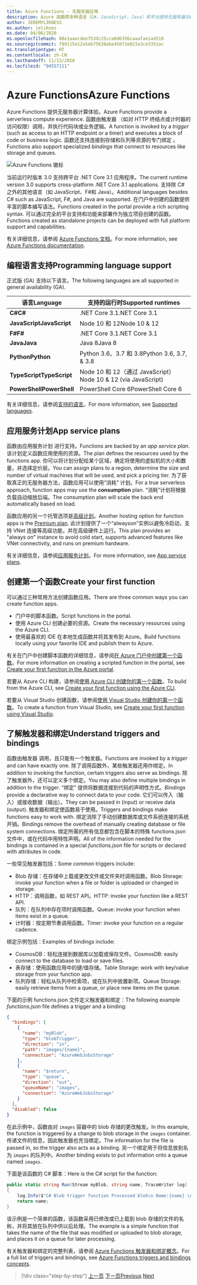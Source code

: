 ```yaml
---
title: Azure Functions - 无服务器应用
description: Azure 函数跨多种语言（C#、JavaScript、Java）和平台提供无服务器功能，以提供事件驱动的即时缩放代码。
author: JEREMYLIKNESS
ms.author: jeliknes
ms.date: 04/06/2020
ms.openlocfilehash: 08e1aaecdee753dc25cca0d6356caaafae1ad510
ms.sourcegitcommit: f99115e12a5eb75638abe45072e023a3ce3351ac
ms.translationtype: HT
ms.contentlocale: zh-CN
ms.lasthandoff: 11/12/2020
ms.locfileid: "94557111"
---
```

# <a name="azure-functions"></a><span data-ttu-id="111f5-103">Azure Functions</span><span class="sxs-lookup"><span data-stu-id="111f5-103">Azure Functions</span></span>

<span data-ttu-id="111f5-104">Azure Functions 提供无服务器计算体验。</span><span class="sxs-lookup"><span data-stu-id="111f5-104">Azure Functions provide a serverless compute experience.</span></span> <span data-ttu-id="111f5-105">函数由触发器  （如对 HTTP 终结点或计时器的访问权限）调用，并执行代码块或业务逻辑。</span><span class="sxs-lookup"><span data-stu-id="111f5-105">A function is invoked by a *trigger* (such as access to an HTTP endpoint or a timer) and executes a block of code or business logic.</span></span> <span data-ttu-id="111f5-106">函数还支持连接到存储和队列等资源的专门绑定  。</span><span class="sxs-lookup"><span data-stu-id="111f5-106">Functions also support specialized *bindings* that connect to resources like storage and queues.</span></span>

![Azure Functions 徽标](./media/azure-functions-logo.png)

<span data-ttu-id="111f5-108">当前运行时版本 3.0 支持跨平台 .NET Core 3.1 应用程序。</span><span class="sxs-lookup"><span data-stu-id="111f5-108">The current runtime version 3.0 supports cross-platform .NET Core 3.1 applications.</span></span> <span data-ttu-id="111f5-109">支持除 C# 之外的其他语言（如 JavaScript、F#和 Java）。</span><span class="sxs-lookup"><span data-stu-id="111f5-109">Additional languages besides C# such as JavaScript, F#, and Java are supported.</span></span> <span data-ttu-id="111f5-110">在门户中创建的函数提供丰富的脚本编写语法。</span><span class="sxs-lookup"><span data-stu-id="111f5-110">Functions created in the portal provide a rich scripting syntax.</span></span> <span data-ttu-id="111f5-111">可以通过完全的平台支持和功能来部署作为独立项目创建的函数。</span><span class="sxs-lookup"><span data-stu-id="111f5-111">Functions created as standalone projects can be deployed with full platform support and capabilities.</span></span>

<span data-ttu-id="111f5-112">有关详细信息，请参阅 [Azure Functions 文档](/azure/azure-functions)。</span><span class="sxs-lookup"><span data-stu-id="111f5-112">For more information, see [Azure Functions documentation](/azure/azure-functions).</span></span>

## <a name="programming-language-support"></a><span data-ttu-id="111f5-113">编程语言支持</span><span class="sxs-lookup"><span data-stu-id="111f5-113">Programming language support</span></span>

<span data-ttu-id="111f5-114">正式版 (GA) 支持以下语言。</span><span class="sxs-lookup"><span data-stu-id="111f5-114">The following languages are all supported in general availability (GA).</span></span>

|<span data-ttu-id="111f5-115">语言</span><span class="sxs-lookup"><span data-stu-id="111f5-115">Language</span></span>      |<span data-ttu-id="111f5-116">支持的运行时</span><span class="sxs-lookup"><span data-stu-id="111f5-116">Supported runtimes</span></span>|
|--------------|------------------|
|<span data-ttu-id="111f5-117">**C#**</span><span class="sxs-lookup"><span data-stu-id="111f5-117">**C#**</span></span>        |<span data-ttu-id="111f5-118">.NET Core 3.1</span><span class="sxs-lookup"><span data-stu-id="111f5-118">.NET Core 3.1</span></span>     |
|<span data-ttu-id="111f5-119">**JavaScript**</span><span class="sxs-lookup"><span data-stu-id="111f5-119">**JavaScript**</span></span>|<span data-ttu-id="111f5-120">Node 10 和 12</span><span class="sxs-lookup"><span data-stu-id="111f5-120">Node 10 & 12</span></span>      |
|<span data-ttu-id="111f5-121">**F#**</span><span class="sxs-lookup"><span data-stu-id="111f5-121">**F#**</span></span>        |<span data-ttu-id="111f5-122">.NET Core 3.1</span><span class="sxs-lookup"><span data-stu-id="111f5-122">.NET Core 3.1</span></span>     |
|<span data-ttu-id="111f5-123">**Java**</span><span class="sxs-lookup"><span data-stu-id="111f5-123">**Java**</span></span>      |<span data-ttu-id="111f5-124">Java 8</span><span class="sxs-lookup"><span data-stu-id="111f5-124">Java 8</span></span>            |
|<span data-ttu-id="111f5-125">**Python**</span><span class="sxs-lookup"><span data-stu-id="111f5-125">**Python**</span></span>    |<span data-ttu-id="111f5-126">Python 3.6、3.7 和 3.8</span><span class="sxs-lookup"><span data-stu-id="111f5-126">Python 3.6, 3.7, & 3.8</span></span>|
|<span data-ttu-id="111f5-127">**TypeScript**</span><span class="sxs-lookup"><span data-stu-id="111f5-127">**TypeScript**</span></span>|<span data-ttu-id="111f5-128">Node 10 和 12（通过 JavaScript）</span><span class="sxs-lookup"><span data-stu-id="111f5-128">Node 10 & 12 (via JavaScript)</span></span>|
|<span data-ttu-id="111f5-129">**PowerShell**</span><span class="sxs-lookup"><span data-stu-id="111f5-129">**PowerShell**</span></span>|<span data-ttu-id="111f5-130">PowerShell Core 6</span><span class="sxs-lookup"><span data-stu-id="111f5-130">PowerShell Core 6</span></span>|

<span data-ttu-id="111f5-131">有关详细信息，请参阅[支持的语言](/azure/azure-functions/supported-languages)。</span><span class="sxs-lookup"><span data-stu-id="111f5-131">For more information, see [Supported languages](/azure/azure-functions/supported-languages).</span></span>

## <a name="app-service-plans"></a><span data-ttu-id="111f5-132">应用服务计划</span><span class="sxs-lookup"><span data-stu-id="111f5-132">App service plans</span></span>

<span data-ttu-id="111f5-133">函数由应用服务计划  进行支持。</span><span class="sxs-lookup"><span data-stu-id="111f5-133">Functions are backed by an *app service plan*.</span></span> <span data-ttu-id="111f5-134">该计划定义函数应用使用的资源。</span><span class="sxs-lookup"><span data-stu-id="111f5-134">The plan defines the resources used by the functions app.</span></span> <span data-ttu-id="111f5-135">你可以将计划分配给某个区域，确定将使用的虚拟机的大小和数量，并选择定价层。</span><span class="sxs-lookup"><span data-stu-id="111f5-135">You can assign plans to a region, determine the size and number of virtual machines that will be used, and pick a pricing tier.</span></span> <span data-ttu-id="111f5-136">为了获取真正的无服务器方法，函数应用可以使用“消耗”  计划。</span><span class="sxs-lookup"><span data-stu-id="111f5-136">For a true serverless approach, function apps may use the **consumption** plan.</span></span> <span data-ttu-id="111f5-137">“消耗”计划将根据负载自动缩放后端。</span><span class="sxs-lookup"><span data-stu-id="111f5-137">The consumption plan will scale the back end automatically based on load.</span></span>

<span data-ttu-id="111f5-138">函数应用的另一个托管选项是[高级计划](/azure/azure-functions/functions-premium-plan)。</span><span class="sxs-lookup"><span data-stu-id="111f5-138">Another hosting option for function apps is the [Premium plan](/azure/azure-functions/functions-premium-plan).</span></span> <span data-ttu-id="111f5-139">此计划提供了一个“alwayson”实例以避免冷启动，支持 VNet 连接等高级功能，并在高级硬件上运行。</span><span class="sxs-lookup"><span data-stu-id="111f5-139">This plan provides an "always on" instance to avoid cold start, supports advanced features like VNet connectivity, and runs on premium hardware.</span></span>

<span data-ttu-id="111f5-140">有关详细信息，请参阅[应用服务计划](/azure/app-service/azure-web-sites-web-hosting-plans-in-depth-overview)。</span><span class="sxs-lookup"><span data-stu-id="111f5-140">For more information, see [App service plans](/azure/app-service/azure-web-sites-web-hosting-plans-in-depth-overview).</span></span>

## <a name="create-your-first-function"></a><span data-ttu-id="111f5-141">创建第一个函数</span><span class="sxs-lookup"><span data-stu-id="111f5-141">Create your first function</span></span>

<span data-ttu-id="111f5-142">可以通过三种常用方法创建函数应用。</span><span class="sxs-lookup"><span data-stu-id="111f5-142">There are three common ways you can create function apps.</span></span>

- <span data-ttu-id="111f5-143">门户中的脚本函数。</span><span class="sxs-lookup"><span data-stu-id="111f5-143">Script functions in the portal.</span></span>
- <span data-ttu-id="111f5-144">使用 Azure CLI 创建必要的资源。</span><span class="sxs-lookup"><span data-stu-id="111f5-144">Create the necessary resources using the Azure CLI.</span></span>
- <span data-ttu-id="111f5-145">使用最喜欢的 IDE 在本地生成函数并将其发布到 Azure。</span><span class="sxs-lookup"><span data-stu-id="111f5-145">Build functions locally using your favorite IDE and publish them to Azure.</span></span>

<span data-ttu-id="111f5-146">有关在门户中创建脚本函数的详细信息，请参阅[在 Azure 门户中创建第一个函数](/azure/azure-functions/functions-create-first-azure-function)。</span><span class="sxs-lookup"><span data-stu-id="111f5-146">For more information on creating a scripted function in the portal, see [Create your first function in the Azure portal](/azure/azure-functions/functions-create-first-azure-function).</span></span>

<span data-ttu-id="111f5-147">若要从 Azure CLI 构建，请参阅[使用 Azure CLI 创建你的第一个函数](/azure/azure-functions/functions-create-first-azure-function-azure-cli)。</span><span class="sxs-lookup"><span data-stu-id="111f5-147">To build from the Azure CLI, see [Create your first function using the Azure CLI](/azure/azure-functions/functions-create-first-azure-function-azure-cli).</span></span>

<span data-ttu-id="111f5-148">若要从 Visual Studio 创建函数，请参阅[使用 Visual Studio 创建你的第一个函数](/azure/azure-functions/functions-create-your-first-function-visual-studio)。</span><span class="sxs-lookup"><span data-stu-id="111f5-148">To create a function from Visual Studio, see [Create your first function using Visual Studio](/azure/azure-functions/functions-create-your-first-function-visual-studio).</span></span>

## <a name="understand-triggers-and-bindings"></a><span data-ttu-id="111f5-149">了解触发器和绑定</span><span class="sxs-lookup"><span data-stu-id="111f5-149">Understand triggers and bindings</span></span>

<span data-ttu-id="111f5-150">函数由触发器  调用，且只能有一个触发器。</span><span class="sxs-lookup"><span data-stu-id="111f5-150">Functions are invoked by a *trigger* and can have exactly one.</span></span> <span data-ttu-id="111f5-151">除了调用函数外，某些触发器还用作绑定。</span><span class="sxs-lookup"><span data-stu-id="111f5-151">In addition to invoking the function, certain triggers also serve as bindings.</span></span> <span data-ttu-id="111f5-152">除了触发器外，还可以定义多个绑定。</span><span class="sxs-lookup"><span data-stu-id="111f5-152">You may also define multiple bindings in addition to the trigger.</span></span> <span data-ttu-id="111f5-153">“绑定”  提供将数据连接到代码的声明性方式。</span><span class="sxs-lookup"><span data-stu-id="111f5-153">*Bindings* provide a declarative way to connect data to your code.</span></span> <span data-ttu-id="111f5-154">它们可以传入（输入）或接收数据（输出）。</span><span class="sxs-lookup"><span data-stu-id="111f5-154">They can be passed in (input) or receive data (output).</span></span> <span data-ttu-id="111f5-155">触发器和绑定使函数易于使用。</span><span class="sxs-lookup"><span data-stu-id="111f5-155">Triggers and bindings make functions easy to work with.</span></span> <span data-ttu-id="111f5-156">绑定消除了手动创建数据库或文件系统连接的系统开销。</span><span class="sxs-lookup"><span data-stu-id="111f5-156">Bindings remove the overhead of manually creating database or file system connections.</span></span> <span data-ttu-id="111f5-157">绑定所需的所有信息都包含在脚本的特殊 functions.json  文件中，或在代码中用特性声明。</span><span class="sxs-lookup"><span data-stu-id="111f5-157">All of the information needed for the bindings is contained in a special *functions.json* file for scripts or declared with attributes in code.</span></span>

<span data-ttu-id="111f5-158">一些常见触发器包括：</span><span class="sxs-lookup"><span data-stu-id="111f5-158">Some common triggers include:</span></span>

- <span data-ttu-id="111f5-159">Blob 存储：在存储中上载或更改文件或文件夹时调用函数。</span><span class="sxs-lookup"><span data-stu-id="111f5-159">Blob Storage: invoke your function when a file or folder is uploaded or changed in storage.</span></span>
- <span data-ttu-id="111f5-160">HTTP：调用函数，如 REST API。</span><span class="sxs-lookup"><span data-stu-id="111f5-160">HTTP: invoke your function like a REST API.</span></span>
- <span data-ttu-id="111f5-161">队列：在队列中存在项时调用函数。</span><span class="sxs-lookup"><span data-stu-id="111f5-161">Queue: invoke your function when items exist in a queue.</span></span>
- <span data-ttu-id="111f5-162">计时器：按定期节奏调用函数。</span><span class="sxs-lookup"><span data-stu-id="111f5-162">Timer: invoke your function on a regular cadence.</span></span>

<span data-ttu-id="111f5-163">绑定示例包括：</span><span class="sxs-lookup"><span data-stu-id="111f5-163">Examples of bindings include:</span></span>

- <span data-ttu-id="111f5-164">CosmosDB：轻松连接到数据库以加载或保存文件。</span><span class="sxs-lookup"><span data-stu-id="111f5-164">CosmosDB: easily connect to the database to load or save files.</span></span>
- <span data-ttu-id="111f5-165">表存储：使用函数应用中的键/值存储。</span><span class="sxs-lookup"><span data-stu-id="111f5-165">Table Storage: work with key/value storage from your function app.</span></span>
- <span data-ttu-id="111f5-166">队列存储：轻松从队列中检索项，或在队列中放置新项。</span><span class="sxs-lookup"><span data-stu-id="111f5-166">Queue Storage: easily retrieve items from a queue, or place new items on the queue.</span></span>

<span data-ttu-id="111f5-167">下面的示例 functions.json  文件定义触发器和绑定：</span><span class="sxs-lookup"><span data-stu-id="111f5-167">The following example *functions.json* file defines a trigger and a binding:</span></span>

```json
{
  "bindings": [
    {
      "name": "myBlob",
      "type": "blobTrigger",
      "direction": "in",
      "path": "images/{name}",
      "connection": "AzureWebJobsStorage"
    },
    {
      "name": "$return",
      "type": "queue",
      "direction": "out",
      "queueName": "images",
      "connection": "AzureWebJobsStorage"
    }
  ],
  "disabled": false
}
```

<span data-ttu-id="111f5-168">在此示例中，函数由对 `images` 容器中的 blob 存储的更改触发。</span><span class="sxs-lookup"><span data-stu-id="111f5-168">In this example, the function is triggered by a change to blob storage in the `images` container.</span></span> <span data-ttu-id="111f5-169">传递文件的信息，因此触发器也充当绑定。</span><span class="sxs-lookup"><span data-stu-id="111f5-169">The information for the file is passed in, so the trigger also acts as a binding.</span></span> <span data-ttu-id="111f5-170">另一个绑定用于将信息放到名为 `images` 的队列中。</span><span class="sxs-lookup"><span data-stu-id="111f5-170">Another binding exists to put information onto a queue named `images`.</span></span>

<span data-ttu-id="111f5-171">下面是该函数的 C# 脚本：</span><span class="sxs-lookup"><span data-stu-id="111f5-171">Here is the C# script for the function:</span></span>

```csharp
public static string Run(Stream myBlob, string name, TraceWriter log)
{
    log.Info($"C# Blob trigger function Processed blob\n Name:{name} \n Size: {myBlob.Length} Bytes");
    return name;
}
```

<span data-ttu-id="111f5-172">该示例是一个简单的函数，该函数采用已修改或已上载到 blob 存储的文件的名称，并将其放在队列中供以后处理。</span><span class="sxs-lookup"><span data-stu-id="111f5-172">The example is a simple function that takes the name of the file that was modified or uploaded to blob storage, and places it on a queue for later processing.</span></span>

<span data-ttu-id="111f5-173">有关触发器和绑定的完整列表，请参阅 [Azure Functions 触发器和绑定概念](/azure/azure-functions/functions-triggers-bindings)。</span><span class="sxs-lookup"><span data-stu-id="111f5-173">For a full list of triggers and bindings, see [Azure Functions triggers and bindings concepts](/azure/azure-functions/functions-triggers-bindings).</span></span>

>[!div class="step-by-step"]
><span data-ttu-id="111f5-174">[上一页](azure-serverless-platform.md)
>[下一页](application-insights.md)</span><span class="sxs-lookup"><span data-stu-id="111f5-174">[Previous](azure-serverless-platform.md)
[Next](application-insights.md)</span></span>
